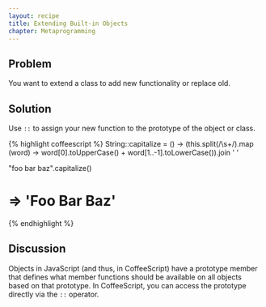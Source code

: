 ```yaml
---
layout: recipe
title: Extending Built-in Objects
chapter: Metaprogramming
---
```

## Problem

You want to extend a class to add new functionality or replace old.

## Solution

Use `::` to assign your new function to the prototype of the object or class.

{% highlight coffeescript %}
String::capitalize = () ->
  (this.split(/\s+/).map (word) -> word[0].toUpperCase() + word[1..-1].toLowerCase()).join ' '

"foo bar     baz".capitalize()
# => 'Foo Bar Baz'
{% endhighlight %}

## Discussion

Objects in JavaScript (and thus, in CoffeeScript) have a prototype member that defines what member functions should be available on all objects based on that prototype. In CoffeeScript, you can access the prototype directly via the `::` operator.
